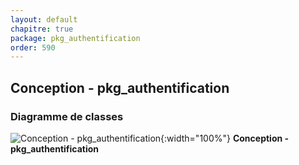 ```yaml
---
layout: default
chapitre: true
package: pkg_authentification
order: 590
---
```


## Conception - pkg_authentification

### Diagramme de classes 

![Conception - pkg_authentification ](/soli-lms/diagrammes/pkg_authentification/classes_pkg_authentification.svg){:width="100%"}
**Conception - pkg_authentification**